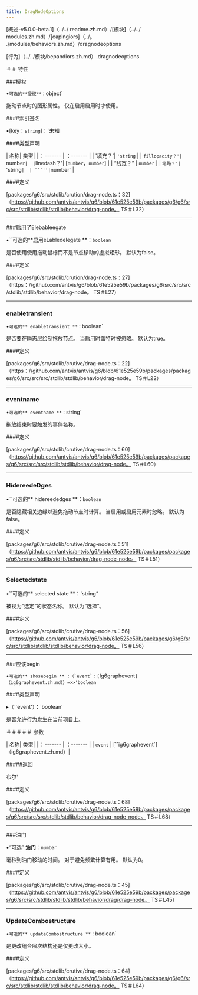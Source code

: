 ```yaml
---
title: DragNodeOptions
---
```


[概述-v5.0.0-beta.1]（../../ readme.zh.md）/[模块]（../../ modules.zh.md）/[capingiors]（../。 ./modules/behaviors.zh.md）/dragnodeoptions 

 [行为]（../../模块/bepandiors.zh.md）.dragnodeoptions 

 ＃＃ 特性 

 ###授权 

 •`可选的**授权**：`object` 

 拖动节点时的图形属性。 
 仅在启用启用时才使用。 

 ####索引签名 

 ▪[key：`string`]：`未知 

 ####类型声明 

 | 名称| 类型| 
 | ：------- | ：------- | 
 | '填充？'| `'string` | 
 | `fillopacity？'| `number` | 
 | `linedash？'| [`number`，`number`] | 
 | “线宽？” | `number` | 
 | `笔路？'| `'string` | 
 | ```''| `number` | 

 ####定义 

 [packages/g6/src/stdlib/crution/drag-node.ts：32]（https://github.com/antvis/antvis/g6/blob/61e525e59b/packages/g6/g6/src/src/stdlib/stdlib/stdlib/behavior/drag-node。 TS＃L32） 

 ___ 

 ###启用了Elebableegate 

 •``可选的**启用eLabledelegate **：`boolean` 

 是否使用使用拖动鼠标而不是节点移动的虚拟矩形。 
 默认为false。 

 ####定义 

 [packages/g6/src/stdlib/crution/drag-node.ts：27]（https：//github.com/antvis/g6/blob/61e525e59b/packages/g6/src/src/src/stdlib/stdlib/behavior/drag-node。 TS＃L27） 

 ___ 

 ### enabletransient 

 •`可选的** enabletransient **：`boolean` 

 是否要在瞬态层绘制拖放节点。 
 当启用时盖特时被忽略。 
 默认为true。 

 ####定义 

 [packages/g6/src/stdlib/crutive/drag-node.ts：22]（https：//github.com/antvis/antvis/g6/blob/61e525e59b/packages/packages/g6/src/src/src/stdlib/stdlib/behavior/drag-node。 TS＃L22） 

 ___ 

 ### eventname 

 •`可选的** eventname **：`string` 

 拖放结束时要触发的事件名称。 

 ####定义 

 [packages/g6/src/stdlib/crutive/drag-node.ts：60]（https://github.com/antvis/antvis/g6/blob/61e525e59b/packages/packages/g6/src/src/src/stdlib/stdlib/behavior/drag-node。 TS＃L60） 

 ___ 

 ### HidereedeDges 

 •``可选的** hidereededges **：`boolean` 

 是否隐藏相关边缘以避免拖动节点时计算。 
 当启用或启用元素时忽略。 
 默认为false。 

 ####定义 

 [packages/g6/src/stdlib/crutive/drag-node.ts：51]（https://github.com/antvis/antvis/g6/blob/61e525e59b/packages/packages/g6/src/src/stdlib/stdlib/behavior/drag-node-node。 TS＃L51） 

 ___ 

 ### Selectedstate 

 •``可选的** selected state **：`string“ 

 被视为“选定”的状态名称。 
 默认为“选择”。 

 ####定义 

 [packages/g6/src/stdlib/crutive/drag-node.ts：56]（https://github.com/antvis/antvis/g6/blob/61e525e59b/packages/g6/g6/src/src/stdlib/stdlib/stdlib/behavior/drag-node。 TS＃L56） 

 ___ 

 ###应该begin 

 •``可选的** shosebegin ** :（`event`：[``Ig6graphevent`]（ig6graphevent.zh.md））=>>'boolean` 

 ####类型声明 

 ▸（``event'）：`boolean' 

 是否允许行为发生在当前项目上。 

 ＃＃＃＃＃ 参数 

 | 名称| 类型| 
 | ：------- | ：------- | 
 | `event` | [``ig6graphevent`]（ig6graphevent.zh.md）| 

 #####返回 

 布尔' 

 ####定义 

 [packages/g6/src/stdlib/crutive/drag-node.ts：68]（https://github.com/antvis/antvis/g6/blob/61e525e59b/packages/packages/g6/src/src/src/stdlib/stdlib/behavior/drag-node-node。 TS＃L68） 

 ___ 

 ###油门 

 •“可选” **油门**：`number` 

 毫秒到油门移动的时间。 对于避免频繁计算有用。 
 默认为0。 

 ####定义 

 [packages/g6/src/stdlib/crutive/drag-node.ts：45]（https://github.com/antvis/antvis/g6/blob/61e525e59b/packages/packages/g6/src/src/stdlib/stdlib/stdlib/behavior/drag/drag-node。 TS＃L45） 

 ___ 

 ### UpdateCombostructure 

 •`可选的** updateCombostructure **：`boolean` 

 是更改组合层次结构还是仅更改大小。 

 ####定义 

 [packages/g6/src/stdlib/crutive/drag-node.ts：64]（https://github.com/antvis/antvis/g6/blob/61e525e59b/packages/g6/g6/src/src/stdlib/stdlib/stdlib/behavior/drag-node。 TS＃L64）